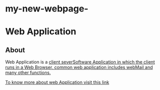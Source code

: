 # my-new-webpage-
<html>
  
  <body>
    <h1>Web Application</h1>
    <h2>About</h2>
    <p>
     Web Application is a <a href="https://en.wikipedia.org/wiki/Client%E2%80%93server_model">client sever<a href="https://en.wikipedia.org/wiki/Application_software">Software Application in which the client runs in a <a href=" https://en.wikipedia.org/wiki/Web_browser">Web Browser, common web application includes<a href="https://en.wikipedia.org/wiki/Webmail">
webMail and many other functions.
    </p>
      <p><a href="https://en.wikipedia.org/wiki/Web_application">To know more about web Application visit this link</p>
    </html>
    
